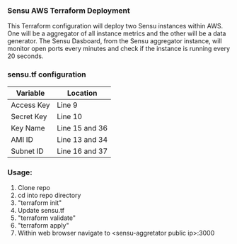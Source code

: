 ### Sensu AWS Terraform Deployment

This Terraform configuration will deploy two Sensu instances within AWS. One will be a aggregator of all instance metrics and the other will be a data generator. The Sensu Dasboard, from the Sensu aggregator instance, will monitor open ports every minutes and check if the instance is running every 20 seconds.

### sensu.tf configuration
|Variable|Location|
|--------|----------|
|Access Key|Line 9|
|Secret Key|Line 10|
|Key Name|Line 15 and 36|
|AMI ID| Line 13 and 34|
|Subnet ID|Line 16 and 37|

### Usage:
  1. Clone repo
  2. cd into repo directory
  3. "terraform init"
  4. Update sensu.tf
  5. "terraform validate"
  6. "terraform apply"
  7. Within web browser navigate to \<sensu-aggretator public ip\>:3000
